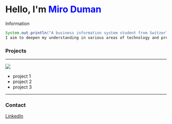# Hello, I'm <span style="color:blue">Miro Duman</span>

Information
```java
System.out.println("A business information system student from Switzerland.   
I aim to deepen my understanding in various areas of technology and product development. ");
```

### Projects
___
<img src="http://midgraph.com/post/85372586836/cyber-planet-90f-and-400px-test-and-yeah-yeah" />

- project 1
- project 2
- project 3
___

### Contact  
<span style="color:blue">[LinkedIn](https://www.linkedin.com/in/miro-duman/)</span>


